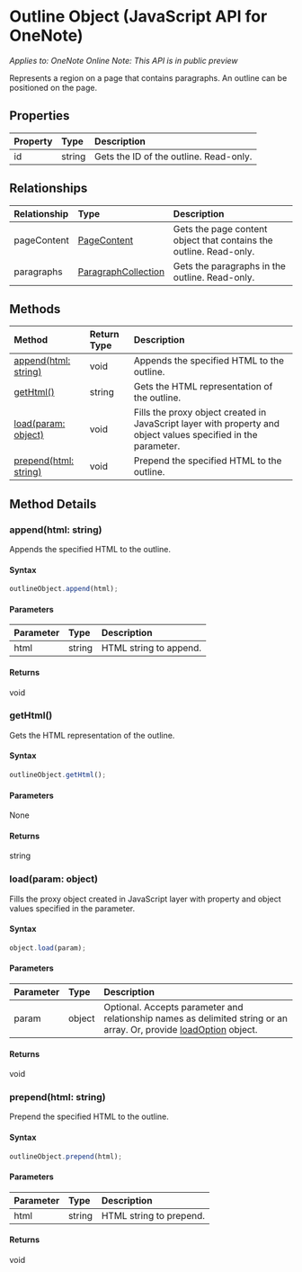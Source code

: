 # Outline Object (JavaScript API for OneNote)

_Applies to: OneNote Online_
_Note: This API is in public preview_

Represents a region on a page that contains paragraphs. An outline can be positioned on the page.

## Properties

| Property	   | Type	|Description
|:---------------|:--------|:----------|
|id|string|Gets the ID of the outline. Read-only.|


## Relationships
| Relationship | Type	|Description|
|:---------------|:--------|:----------|
|pageContent|[PageContent](pagecontent.md)|Gets the page content object that contains the outline. Read-only.|
|paragraphs|[ParagraphCollection](paragraphcollection.md)|Gets the paragraphs in the outline. Read-only.|

## Methods

| Method		   | Return Type	|Description|
|:---------------|:--------|:----------|
|[append(html: string)](#appendhtml-string)|void|Appends the specified HTML to the outline.|
|[getHtml()](#gethtml)|string|Gets the HTML representation of the outline.|
|[load(param: object)](#loadparam-object)|void|Fills the proxy object created in JavaScript layer with property and object values specified in the parameter.|
|[prepend(html: string)](#prependhtml-string)|void|Prepend the specified HTML to the outline.|

## Method Details


### append(html: string)
Appends the specified HTML to the outline.

#### Syntax
```js
outlineObject.append(html);
```

#### Parameters
| Parameter	   | Type	|Description|
|:---------------|:--------|:----------|
|html|string|HTML string to append.|

#### Returns
void

### getHtml()
Gets the HTML representation of the outline.

#### Syntax
```js
outlineObject.getHtml();
```

#### Parameters
None

#### Returns
string

### load(param: object)
Fills the proxy object created in JavaScript layer with property and object values specified in the parameter.

#### Syntax
```js
object.load(param);
```

#### Parameters
| Parameter	   | Type	|Description|
|:---------------|:--------|:----------|
|param|object|Optional. Accepts parameter and relationship names as delimited string or an array. Or, provide [loadOption](loadoption.md) object.|

#### Returns
void

### prepend(html: string)
Prepend the specified HTML to the outline.

#### Syntax
```js
outlineObject.prepend(html);
```

#### Parameters
| Parameter	   | Type	|Description|
|:---------------|:--------|:----------|
|html|string|HTML string to prepend.|

#### Returns
void
